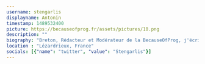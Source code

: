```yaml
---
username: stengarlis
displayname: Antonin
timestamp: 1489532400
picture: https://becauseofprog.fr/assets/pictures/10.png
description: ""
biography: "Breton, Rédacteur et Modérateur de la BecauseOfProg, j'écris des articles sur le web et sur Android"
location : "Lézardrieux, France"
socials: [{"name": "twitter", "value": "Stengarlis"}]
---
```


